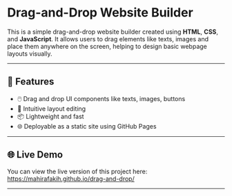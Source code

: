 # Drag-and-Drop Website Builder

This is a simple drag-and-drop website builder created using **HTML**, **CSS**, and **JavaScript**. It allows users to drag elements like texts, images and place them anywhere on the screen, helping to design basic webpage layouts visually.

---

## 🚀 Features

- 🖱️ Drag and drop UI components like texts, images, buttons
- 🧩 Intuitive layout editing
- 📦 Lightweight and fast
- 🌐 Deployable as a static site using GitHub Pages

---

## 🌐 Live Demo

You can view the live version of this project here:  
https://mahirafakih.github.io/drag-and-drop/  

---
